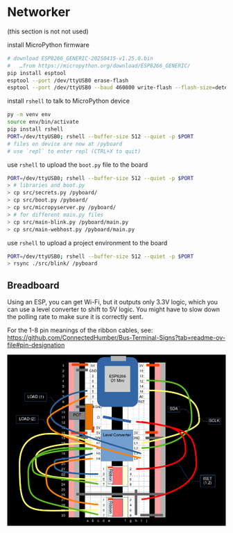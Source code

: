 # Networker

(this section is not not used)

install MicroPython firmware

```bash
# download ESP8266_GENERIC-20250415-v1.25.0.bin
#   …from https://micropython.org/download/ESP8266_GENERIC/
pip install esptool
esptool --port /dev/ttyUSB0 erase-flash
esptool --port /dev/ttyUSB0 --baud 460800 write-flash --flash-size=detect 0 ESP8266_GENERIC-20250415-v1.25.0.bin
```

install `rshell` to talk to MicroPython device

```bash
py -m venv env
source env/bin/activate
pip install rshell
PORT=/dev/ttyUSB0; rshell --buffer-size 512 --quiet -p $PORT
# files on device are now at /pyboard
# use `repl` to enter repl (CTRL+X to quit)
```

use `rshell` to upload the `boot.py` file to the board

```bash
PORT=/dev/ttyUSB0; rshell --buffer-size 512 --quiet -p $PORT
> # libraries and boot.py
> cp src/secrets.py /pyboard/
> cp src/boot.py /pyboard/
> cp src/micropyserver.py /pyboard/
> # for different main.py files
> cp src/main-blink.py /pyboard/main.py
> cp src/main-webhost.py /pyboard/main.py
```

use `rshell` to upload a project environment to the board

```bash
PORT=/dev/ttyUSB0; rshell --buffer-size 512 --quiet -p $PORT
> rsync ./src/blink/ /pyboard
```

## Breadboard

Using an ESP, you can get Wi-Fi, but it outputs only 3.3V logic, which you can use a level converter to shift to 5V logic. You might have to slow down the polling rate to make sure it is correctly sent.

For the 1-8 pin meanings of the ribbon cables, see: <https://github.com/ConnectedHumber/Bus-Terminal-Signs?tab=readme-ov-file#pin-designation>

![picture of breadboard layout](images/breadboard.png)
